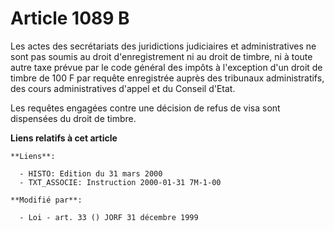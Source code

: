# Article 1089 B

Les actes des secrétariats des juridictions judiciaires et administratives ne sont pas soumis au droit d'enregistrement ni au
droit de timbre, ni à toute autre taxe prévue par le code général des impôts à l'exception d'un droit de timbre de 100 F par
requête enregistrée auprès des tribunaux administratifs, des cours administratives d'appel et du Conseil d'Etat.

Les requêtes engagées contre une décision de refus de visa sont dispensées du droit de timbre.

**Liens relatifs à cet article**

	**Liens**:

	  - HISTO: Edition du 31 mars 2000
	  - TXT_ASSOCIE: Instruction 2000-01-31 7M-1-00

	**Modifié par**:

	  - Loi - art. 33 () JORF 31 décembre 1999
